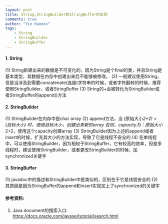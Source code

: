 ```yaml
---
layout: post
title: String,StringBuilder和StringBuffer的区别
comments: true
author: "Yin Haomin"
tags:
    - String
    - StringBuilder
    - StringBuffer
---
```


#### 1. String
(1) String新建出来的数据是不可变化的，因为String是个final的类，并且String是基本类型，其数据在内存中创建出来后不能够被修改。
(2) 一般建议使用String，但是当涉及到需要concatenate(连接)字符串的时候，或者字符翻转的时候，推荐使用StringBuilder，或者StringBuffer
(3) String的+会被转化为StringBuilder或者StringBuffer的append()方法

#### 2. StringBuilder
(1) StringBuilder在内存中是char array
(2) append方法，当 (原始大小*2+2) < (目标大小) 时，使用目标大小，创建出来新的array
否则，capacity为：原始大小*2+2，使用这个capacity创建array
(3) StringBuilder因为上述的append或者insert的时候，扩充其大小的方法实现，导致了它是线程不安全的
(4) 在单线程中，可以使用StringBuilder，因为相较于StringBuffer，它有较高的效率，但是多线程时，建议使用StringBuilder，或者更改StringBuilder的时候，加synchronized关键字

#### 3. StringBuffer
(1) javadoc中的描述和StringBuilder中是类似的，区别在于它是线程安全的
(2) 其原因是因为StringBuffer的append和insert实现加上了synchronized的关键字

#### 参考资料:
1. Java document的搜索入口: https://docs.oracle.com/javase/tutorial/search.html
